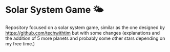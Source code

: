 # Solar System Game 🌤
Repository focused on a solar system game, similar as the one designed by https://github.com/techwithtim but with some changes (explanations and the addition of 5 more planets and probably some other stars depending on my free time.)
